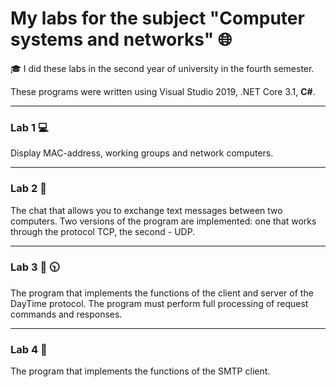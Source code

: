 # My labs for the subject "Computer systems and networks" :globe_with_meridians:

:mortar_board: I did these labs in the second year of university in the fourth semester.

These programs were written using Visual Studio 2019, .NET Core 3.1, __C#__.

_______________________________________________________________________________________

### Lab 1 :computer:

Display MAC-address, working groups and network computers.

_______________________________________________________________________________________

### Lab 2 :speech_balloon:

The chat that allows you to exchange text messages between two computers.
Two versions of the program are implemented: one that works through the protocol
TCP, the second - UDP.

_______________________________________________________________________________________

### Lab 3 :date: :clock1030:

The program that implements the functions of the client and server of the DayTime protocol.
The program must perform full processing of request commands and responses.

_______________________________________________________________________________________

### Lab 4 :incoming_envelope:

The program that implements the functions of the SMTP client.
